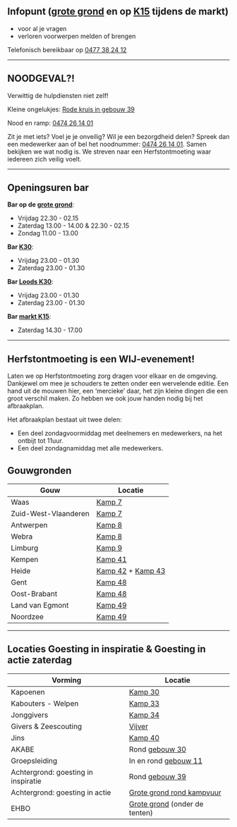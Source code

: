 ## Infopunt ([grote grond](/kaart?id=GG) en op [K15](/kaart?id=15) tijdens de markt)
* voor al je vragen
* verloren voorwerpen melden of brengen

Telefonisch bereikbaar op [0477 38 24 12](tel:0477382412)

---

## NOODGEVAL?!
Verwittig de hulpdiensten niet zelf!

Kleine ongelukjes: [Rode kruis in gebouw 39](/kaart?id=39)

Nood en ramp: [0474 26 14 01](tel:0474261401)

Zit je met iets? Voel je je onveilig? Wil je een bezorgdheid delen? Spreek dan een medewerker aan of bel het noodnummer: [0474 26 14 01](tel:0474261401). Samen bekijken we wat nodig is. We streven naar een Herfstontmoeting waar iedereen zich veilig voelt.

---

## Openingsuren bar

**Bar op de [grote grond](/kaart?id=GG)**:

* Vrijdag 22.30 - 02.15
* Zaterdag 13.00 - 14.00 & 22.30 - 02.15
* Zondag 11.00 - 13.00

**Bar [K30](/kaart?id=K30)**:

* Vrijdag 23.00 - 01.30
* Zaterdag 23.00 - 01.30

**Bar [Loods K30](/kaart?id=30)**:

* Vrijdag 23.00 - 01.30
* Zaterdag 23.00 - 01.30

**Bar [markt K15](/kaart?id=K15)**:

* Zaterdag 14.30 - 17.00

---

## Herfstontmoeting is een WIJ-evenement!
Laten we op Herfstontmoeting zorg dragen voor elkaar en de omgeving. Dankjewel om mee je schouders te zetten onder een wervelende editie. Een hand uit de mouwen hier, een ‘mercieke’ daar, het zijn kleine dingen die een groot verschil maken. Zo hebben we ook jouw handen nodig bij het afbraakplan.

Het afbraakplan bestaat uit twee delen: 
* Een deel zondagvoormiddag met deelnemers en medewerkers, na het ontbijt tot 11uur.
* Een deel zondagnamiddag met alle medewerkers.

## Gouwgronden
|Gouw                |Locatie                 |
|--------------------|------------------------|
|Waas                |[Kamp 7](/kaart?id=K7)  |
|Zuid-West-Vlaanderen|[Kamp 7](/kaart?id=K7)  |
|Antwerpen           |[Kamp 8](/kaart?id=K8)  |
|Webra               |[Kamp 8](/kaart?id=K8)  |
|Limburg             |[Kamp 9](/kaart?id=K9)  |
|Kempen              |[Kamp 41](/kaart?id=K41)|
|Heide               |[Kamp 42](/kaart?id=K42) + [Kamp 43](/kaart?id=K43)|
|Gent                |[Kamp 48](/kaart?id=K48)|
|Oost-Brabant        |[Kamp 48](/kaart?id=K48)|
|Land van Egmont     |[Kamp 49](/kaart?id=K49)|
|Noordzee            |[Kamp 49](/kaart?id=K49)|

---

## Locaties Goesting in inspiratie & Goesting in actie zaterdag
|Vorming                    |Locatie                                      |
|---------------------------|---------------------------------------------|
|Kapoenen                   |[Kamp 30](/kaart?id=K30)                     |
|Kabouters - Welpen         |[Kamp 33](/kaart?id=K33)                     |
|Jonggivers                 |[Kamp 34](/kaart?id=K34)                     |
|Givers & Zeescouting       |[Vijver](/kaart?id=K34)                      |
|Jins                       |[Kamp 40](/kaart?id=Vijver%201)              |
|AKABE                      |Rond [gebouw 30](/kaart?id=30)               |
|Groepsleiding              |In en rond [gebouw 11](/kaart?id=11)         |
|Achtergrond: goesting in inspiratie|Rond [gebouw 39](/kaart?id=39)       |
|Achtergrond: goesting in actie|[Grote grond rond kampvuur](/kaart?id=GG) |
|EHBO                       |[Grote grond](/kaart?id=GG) (onder de tenten)|
